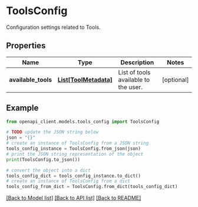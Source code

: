 # ToolsConfig

Configuration settings related to Tools.

## Properties

Name | Type | Description | Notes
------------ | ------------- | ------------- | -------------
**available_tools** | [**List[ToolMetadata]**](ToolMetadata.md) | List of tools available to the user. | [optional] 

## Example

```python
from openapi_client.models.tools_config import ToolsConfig

# TODO update the JSON string below
json = "{}"
# create an instance of ToolsConfig from a JSON string
tools_config_instance = ToolsConfig.from_json(json)
# print the JSON string representation of the object
print(ToolsConfig.to_json())

# convert the object into a dict
tools_config_dict = tools_config_instance.to_dict()
# create an instance of ToolsConfig from a dict
tools_config_from_dict = ToolsConfig.from_dict(tools_config_dict)
```
[[Back to Model list]](../README.md#documentation-for-models) [[Back to API list]](../README.md#documentation-for-api-endpoints) [[Back to README]](../README.md)


